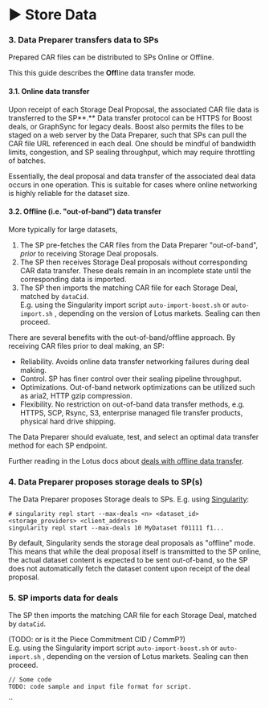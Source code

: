 # ▶ Store Data

### 3. Data Preparer transfers data to SPs

Prepared CAR files can be distributed to SPs Online or Offline.&#x20;

This this guide describes the **Off**line data transfer mode.

#### **3.1. Online data transfer**&#x20;

Upon receipt of each Storage Deal Proposal, the associated CAR file data is transferred to the SP**.** Data transfer protocol can be HTTPS for Boost deals, or GraphSync for legacy deals. Boost also permits the files to be staged on a web server by the Data Preparer, such that SPs can pull the CAR file URL referenced in each deal. One should be mindful of bandwidth limits, congestion, and SP sealing throughput, which may require throttling of batches.

Essentially, the deal proposal and data transfer of the associated deal data occurs in one operation. This is suitable for cases where online networking is highly reliable for the dataset size.

#### 3.2. Offline (i.e. "out-of-band") data transfer

More typically for large datasets,&#x20;

1. The SP pre-fetches the CAR files from the Data Preparer "out-of-band", _prior_ to receiving Storage Deal proposals. &#x20;
2. The SP then receives Storage Deal proposals without corresponding CAR data transfer. These deals remain in an incomplete state until the corresponding data is imported.&#x20;
3. The SP then imports the matching CAR file for each Storage Deal, matched by `dataCid`. \
   E.g. using the Singularity import script `auto-import-boost.sh` or `auto-import.sh` , depending on the version of Lotus markets. Sealing can then proceed.

There are several benefits with the out-of-band/offline approach. By receiving CAR files prior to deal making, an SP:

* Reliability. Avoids online data transfer networking failures during deal making.&#x20;
* Control. SP has finer control over their sealing pipeline throughput.&#x20;
* Optimizations. Out-of-band network optimizations can be utilized such as aria2, HTTP gzip compression.
* Flexibility. No restriction on out-of-band data transfer methods, e.g. HTTPS, SCP, Rsync, S3, enterprise managed file transfer products, physical hard drive shipping.&#x20;

The Data Preparer should evaluate, test, and select an optimal data transfer method for each SP endpoint.&#x20;

Further reading in the Lotus docs about [deals with offline data transfer](https://lotus.filecoin.io/tutorials/lotus/large-files/#deals-with-offline-data-transfer).

### 4. Data Preparer proposes storage deals to SP(s)

The Data Preparer proposes Storage deals to SPs. E.g. using [Singularity](https://github.com/tech-greedy/singularity/blob/main/getting-started.md):

```
# singularity repl start --max-deals <n> <dataset_id> <storage_providers> <client_address>
singularity repl start --max-deals 10 MyDataset f01111 f1...
```

By default, Singularity sends the storage deal proposals as "offline" mode. This means that while the deal proposal itself is transmitted to the SP online, the actual dataset content is expected to be sent out-of-band, so the SP does not automatically fetch the dataset content upon receipt of the deal proposal.&#x20;



### 5. SP imports data for deals

The SP then imports the matching CAR file for each Storage Deal, matched by `dataCid`. &#x20;

(TODO: or is it the Piece Commitment CID / CommP?)\
E.g. using the Singularity import script `auto-import-boost.sh` or `auto-import.sh` , depending on the version of Lotus markets. Sealing can then proceed.



```
// Some code
TODO: code sample and input file format for script.

```

``

